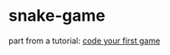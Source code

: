 # snake-game

part from a tutorial: [code your first game](https://medium.com/@jodylecompte/code-your-first-game-in-pygame-5585dfcc6388)
